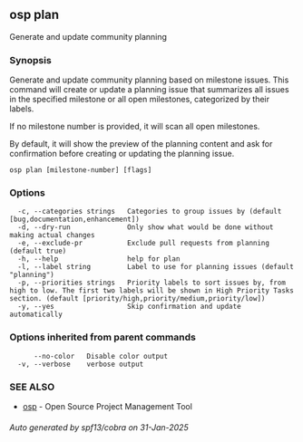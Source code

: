 ## osp plan

Generate and update community planning

### Synopsis

Generate and update community planning based on milestone issues.
This command will create or update a planning issue that summarizes all issues
in the specified milestone or all open milestones, categorized by their labels.

If no milestone number is provided, it will scan all open milestones.

By default, it will show the preview of the planning content and ask for confirmation
before creating or updating the planning issue.

```
osp plan [milestone-number] [flags]
```

### Options

```
  -c, --categories strings   Categories to group issues by (default [bug,documentation,enhancement])
  -d, --dry-run              Only show what would be done without making actual changes
  -e, --exclude-pr           Exclude pull requests from planning (default true)
  -h, --help                 help for plan
  -l, --label string         Label to use for planning issues (default "planning")
  -p, --priorities strings   Priority labels to sort issues by, from high to low. The first two labels will be shown in High Priority Tasks section. (default [priority/high,priority/medium,priority/low])
  -y, --yes                  Skip confirmation and update automatically
```

### Options inherited from parent commands

```
      --no-color   Disable color output
  -v, --verbose    verbose output
```

### SEE ALSO

* [osp](osp.md)	 - Open Source Project Management Tool

###### Auto generated by spf13/cobra on 31-Jan-2025
